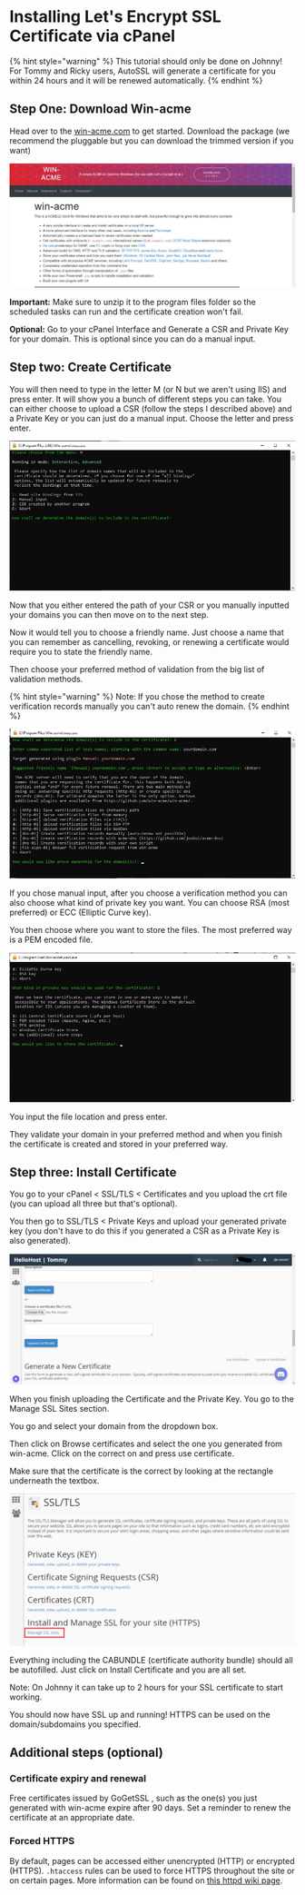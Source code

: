 # Installing Let's Encrypt SSL Certificate via cPanel



{% hint style="warning" %}
This tutorial should only be done on Johnny! For Tommy and Ricky users, AutoSSL will generate a certificate for you within 24 hours and it will be renewed automatically.
{% endhint %}

## Step One: Download Win-acme

Head over to the [win-acme.com](https://win-acme.com) to get started. Download the package \(we recommend the pluggable but you can download the trimmed version if you want\)

![win-acme.com](../.gitbook/assets/screenshot-2021-04-19-122035.jpg)

**Important:** Make sure to unzip it to the program files folder so the scheduled tasks can run and the certificate creation won't fail.

**Optional:** Go to your cPanel Interface and Generate a CSR and Private Key for your domain. This is optional since you can do a manual input.

## Step two: Create Certificate

You will then need to type in the letter M \(or N but we aren't using IIS\) and press enter. It will show you a bunch of different steps you can take. You can either choose to upload a CSR \(follow the steps I described above\) and a Private Key or you can just do a manual input. Choose the letter and press enter.

![ You can either upload a CSR or manually input your domain](../.gitbook/assets/screenshot-2021-04-19-132801.jpg)

Now that you either entered the path of your CSR  or you manually inputted your domains you can then move on to the next step.

Now it would tell you to choose a friendly name. Just choose a name that you can remember as cancelling, revoking, or renewing a certificate would require you to state the friendly name.

Then choose your preferred method of validation from the big list of validation methods.

{% hint style="warning" %}
Note: If you chose the method to create verification records manually you can't auto renew the domain.
{% endhint %}

![All the verification methods allowed.](../.gitbook/assets/screenshot-2021-04-19-133912.jpg)

 If you chose manual input, after you choose a verification method you can also choose what kind of private key you want. You can choose RSA \(most preferred\) or ECC \(Elliptic Curve key\).

You then choose where you want to store the files. The most preferred way is a PEM encoded file.

![The most preferred way is to do a PEM encoded file](../.gitbook/assets/screenshot-2021-04-19-134504.jpg)

You input the file location and press enter.

They validate your domain in your preferred method and when you finish the certificate is created and stored in your preferred way.

## Step three: Install Certificate 

You go to your cPanel &lt; SSL/TLS &lt; Certificates and you upload the crt file \(you can upload all three but that's optional\).

You then go to SSL/TLS &lt; Private Keys and upload your generated private key \(you don't have to do this if you generated a CSR as a Private Key is also generated\).

![Upload the certificate here](../.gitbook/assets/screenshot-2021-04-19-135439.jpg)

When you finish uploading the Certificate and the Private Key. You go to the Manage SSL Sites section.

You go and select your domain from the dropdown box.

Then click on Browse certificates and select the one you generated from win-acme. Click on the correct on and press use certificate.

Make sure that the certificate is the correct by looking at the rectangle underneath the textbox.

![](../.gitbook/assets/zerossl_managessl%20%281%29.png)

Everything including the CABUNDLE \(certificate authority bundle\) should all be autofilled. Just click on Install Certificate and you are all set. 

Note: On Johnny it can take up to 2 hours for your SSL certificate to start working.

You should now have SSL up and running! HTTPS can be used on the domain/subdomains you specified.

## Additional steps \(optional\)

### Certificate expiry and renewal

Free certificates issued by GoGetSSL , such as the one\(s\) you just generated with win-acme expire after 90 days. Set a reminder to renew the certificate at an appropriate date.

### Forced HTTPS

By default, pages can be accessed either unencrypted \(HTTP\) or encrypted \(HTTPS\). `.htaccess` rules can be used to force HTTPS throughout the site or on certain pages. More information can be found on [this httpd wiki page](https://wiki.apache.org/httpd/RewriteHTTPToHTTPS).

